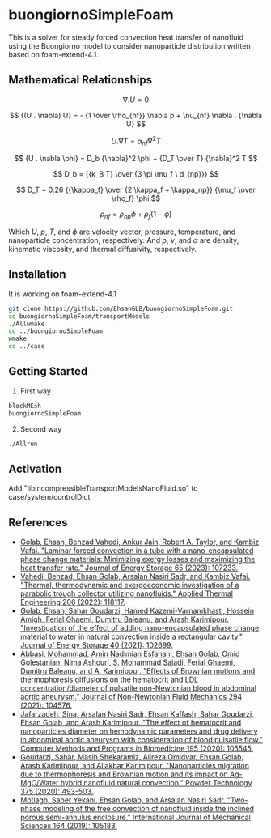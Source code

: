 # buongiornoSimpleFoam
This is a solver for steady forced convection heat transfer of nanofluid using the Buongiorno model to consider nanoparticle distribution written based on foam-extend-4.1.


## Mathematical Relationships
 $$ \nabla . U = 0 $$

$$ {(U . \nabla) U} = - {1 \over \rho_{nf}} \nabla p + \nu_{nf} \nabla . {\nabla U} $$

$$ {U . \nabla T} = \alpha_{nf} {\nabla}^2 T $$

$$ {U . \nabla \phi} = D_b {\nabla}^2 \phi + {D_T \over T} {\nabla}^2 T $$

$$ D_b = {{k_B T} \over {3 \pi \mu_f \ d_{np}}} $$

$$ D_T = 0.26 {{\kappa_f} \over {2 \kappa_f + \kappa_np}} {\mu_f \over \rho_f} \phi $$

$$ \rho_{nf} = \rho_{np} \phi + \rho_f (1 - \phi) $$

Which $U$, $p$, $T$, and $\phi$ are velocity vector, pressure, temperature, and nanoparticle concentration, respectively. And $\rho$, $\nu$, and $\alpha$ are density, kinematic viscosity, and thermal diffusivity, respectively.


## Installation
It is working on foam-extend-4.1
```bash
git clone https://github.com/EhsanGLB/buongiornoSimpleFoam.git
cd buongiornoSimpleFoam/transportModels
./Allwmake
cd ../buongiornoSimpleFoam
wmake
cd ../case
```


## Getting Started
1. First way
```bash
blockMEsh
buongiornoSimpleFoam
```

2. Second way
```bash
./Allrun
```


## Activation
Add "libincompressibleTransportModelsNanoFluid.so" to case/system/controlDict


## References
* [Golab, Ehsan, Behzad Vahedi, Ankur Jain, Robert A. Taylor, and Kambiz Vafai. "Laminar forced convection in a tube with a nano-encapsulated phase change materials: Minimizing exergy losses and maximizing the heat transfer rate." Journal of Energy Storage 65 (2023): 107233.](https://www.sciencedirect.com/science/article/abs/pii/S2352152X23006308)
* [Vahedi, Behzad, Ehsan Golab, Arsalan Nasiri Sadr, and Kambiz Vafai. "Thermal, thermodynamic and exergoeconomic investigation of a parabolic trough collector utilizing nanofluids." Applied Thermal Engineering 206 (2022): 118117.](https://www.sciencedirect.com/science/article/abs/pii/S1359431122000813)
* [Golab, Ehsan, Sahar Goudarzi, Hamed Kazemi-Varnamkhasti, Hossein Amigh, Ferial Ghaemi, Dumitru Baleanu, and Arash Karimipour. "Investigation of the effect of adding nano-encapsulated phase change material to water in natural convection inside a rectangular cavity." Journal of Energy Storage 40 (2021): 102699.](https://www.sciencedirect.com/science/article/abs/pii/S2352152X21004357)
* [Abbasi, Mohammad, Amin Nadimian Esfahani, Ehsan Golab, Omid Golestanian, Nima Ashouri, S. Mohammad Sajadi, Ferial Ghaemi, Dumitru Baleanu, and A. Karimipour. "Effects of Brownian motions and thermophoresis diffusions on the hematocrit and LDL concentration/diameter of pulsatile non-Newtonian blood in abdominal aortic aneurysm." Journal of Non-Newtonian Fluid Mechanics 294 (2021): 104576.](https://www.sciencedirect.com/science/article/abs/pii/S0377025721000859)
* [Jafarzadeh, Sina, Arsalan Nasiri Sadr, Ehsan Kaffash, Sahar Goudarzi, Ehsan Golab, and Arash Karimipour. "The effect of hematocrit and nanoparticles diameter on hemodynamic parameters and drug delivery in abdominal aortic aneurysm with consideration of blood pulsatile flow." Computer Methods and Programs in Biomedicine 195 (2020): 105545.](https://www.sciencedirect.com/science/article/abs/pii/S0169260720307914)
* [Goudarzi, Sahar, Masih Shekaramiz, Alireza Omidvar, Ehsan Golab, Arash Karimipour, and Aliakbar Karimipour. "Nanoparticles migration due to thermophoresis and Brownian motion and its impact on Ag-MgO/Water hybrid nanofluid natural convection." Powder Technology 375 (2020): 493-503.](https://www.sciencedirect.com/science/article/abs/pii/S0032591020307397)
* [Motlagh, Saber Yekani, Ehsan Golab, and Arsalan Nasiri Sadr. "Two-phase modeling of the free convection of nanofluid inside the inclined porous semi-annulus enclosure." International Journal of Mechanical Sciences 164 (2019): 105183.](https://www.sciencedirect.com/science/article/abs/pii/S0020740319315279)




